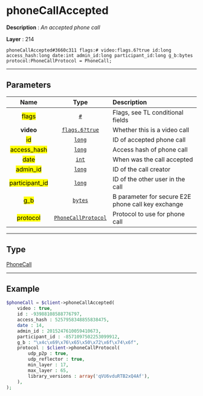 # phoneCallAccepted

**Description** : *An accepted phone call*

**Layer** : 214

```tl
phoneCallAccepted#3660c311 flags:# video:flags.6?true id:long access_hash:long date:int admin_id:long participant_id:long g_b:bytes protocol:PhoneCallProtocol = PhoneCall;
```

---

## Parameters

| Name | Type | Description |
| :---: | :---: | :--- |
| <mark>flags</mark> | [`#`](type/#) | Flags, see TL conditional fields |
| **video** | [`flags.6?true`](type/true) | Whether this is a video call |
| <mark>id</mark> | [`long`](type/long) | ID of accepted phone call |
| <mark>access_hash</mark> | [`long`](type/long) | Access hash of phone call |
| <mark>date</mark> | [`int`](type/int) | When was the call accepted |
| <mark>admin_id</mark> | [`long`](type/long) | ID of the call creator |
| <mark>participant_id</mark> | [`long`](type/long) | ID of the other user in the call |
| <mark>g_b</mark> | [`bytes`](type/bytes) | B parameter for secure E2E phone call key exchange |
| <mark>protocol</mark> | [`PhoneCallProtocol`](type/PhoneCallProtocol) | Protocol to use for phone call |

---

## Type

[PhoneCall](type/PhoneCall)

---

## Example

```php
$phoneCall = $client->phoneCallAccepted(
	video : true,
	id : -93988108588776797,
	access_hash : 5257958348855838475,
	date : 14,
	admin_id : 2015247610059410673,
	participant_id : -8571097502253099912,
	g_b : "\x4c\x69\x76\x65\x50\x72\x6f\x74\x6f",
	protocol : $client->phoneCallProtocol(
		udp_p2p : true,
		udp_reflector : true,
		min_layer : 17,
		max_layer : 65,
		library_versions : array('qVU6vduRTB2xQ4Af'),
	),
);
```